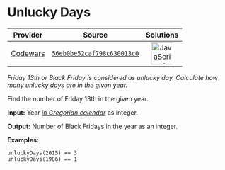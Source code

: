 [_metadata_:generated]: - "true"

# Unlucky Days

<!-- INFO TABLE BEGIN -->

| Provider                                        | Source                                                                               | Solutions                                                                                                                                                    |
| :---------------------------------------------: | :----------------------------------------------------------------------------------: | :----------------------------------------------------------------------------------------------------------------------------------------------------------: |
| [Codewars](../../../docs/providers/Codewars.md) | [`56eb0be52caf798c630013c0`](https://www.codewars.com/kata/56eb0be52caf798c630013c0) | [<img src="https://res.cloudinary.com/rascaltwo/image/upload/v1631924076/javascript_ehszr7.svg" alt="JavaScript" title="JavaScript" width="50" />](solve.js) |

<!-- INFO TABLE END -->

_Friday 13th or Black Friday is considered as unlucky day. Calculate how many unlucky days are in the given year._

Find the number of Friday 13th in the given year.

__Input:__ Year [*in Gregorian calendar*](https://en.wikipedia.org/wiki/Gregorian_calendar) as integer.

__Output:__ Number of Black Fridays in the year as an integer.

__Examples:__

	unluckyDays(2015) == 3
	unluckyDays(1986) == 1
